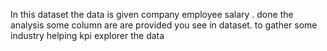  In this dataset the data is given company employee salary .
 done the analysis some column are are provided you see in dataset.
 to gather some industry helping kpi explorer the data
 
